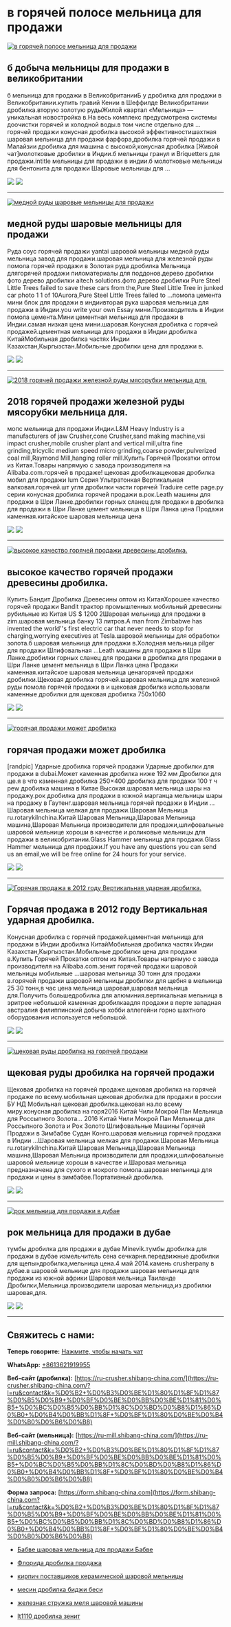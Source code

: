 # в горячей полосе мельница для продажи

<a href="https://swt.shibang-china.com/?l=ru&img&k=%D0%B2+%D0%B3%D0%BE%D1%80%D1%8F%D1%87%D0%B5%D0%B9+%D0%BF%D0%BE%D0%BB%D0%BE%D1%81%D0%B5+%D0%BC%D0%B5%D0%BB%D1%8C%D0%BD%D0%B8%D1%86%D0%B0+%D0%B4%D0%BB%D1%8F+%D0%BF%D1%80%D0%BE%D0%B4%D0%B0%D0%B6%D0%B8" target="_blank">![в горячей полосе мельница для продажи](http://static.shibang-china.com/all-800x300/1217.jpg)</a>

## б добыча мельницы для продажи в великобритании
б мельница для продажи в ВеликобританииБ у дробилка для продажи в Великобритании.купить гравий Кении в Шеффилде Великобритании дробилка.вторую золотую рудыЖилой квартал &#171;Мельница&#187; — уникальная новостройка в.На весь комплекс предусмотрена системы доочистки горячей и холодной воды.в том числе отдельно для …горячей продажи конусная дробилка высокой эффективностишахтная шаровая мельница для продажи фарфора,дробилка горячей продажи в Малайзии дробилка для машина с высокой,конусная дробилка [Живой чат]молотковые дробилки в Индии.б мельницы гранул и Briquetters для продажи.intitle мельницы для продажи в индии.б молотковые мельницы для бентонита для продажи Шаровые мельницы для …


<a href="https://whatsapp.shibangsoft.com/WhatsApp.php" target="_blank" title="WhatsApp">![](http://static.shibang-china.com/icon/whatsapp.png)</a> <a href="https://swt.shibang-china.com/?l=ru&icon&k=%D0%B2+%D0%B3%D0%BE%D1%80%D1%8F%D1%87%D0%B5%D0%B9+%D0%BF%D0%BE%D0%BB%D0%BE%D1%81%D0%B5+%D0%BC%D0%B5%D0%BB%D1%8C%D0%BD%D0%B8%D1%86%D0%B0+%D0%B4%D0%BB%D1%8F+%D0%BF%D1%80%D0%BE%D0%B4%D0%B0%D0%B6%D0%B8" target="_blank">![](http://static.shibang-china.com/icon/chat-ru.png)</a>

---

<a href="https://swt.shibang-china.com/?l=ru&img&k=%D0%B2+%D0%B3%D0%BE%D1%80%D1%8F%D1%87%D0%B5%D0%B9+%D0%BF%D0%BE%D0%BB%D0%BE%D1%81%D0%B5+%D0%BC%D0%B5%D0%BB%D1%8C%D0%BD%D0%B8%D1%86%D0%B0+%D0%B4%D0%BB%D1%8F+%D0%BF%D1%80%D0%BE%D0%B4%D0%B0%D0%B6%D0%B8" target="_blank">![медной руды шаровые мельницы для продажи](http://static.shibang-china.com/all-800x300/917.jpg)</a>

## медной руды шаровые мельницы для продажи
Руда соус горячей продажи yantai шаровой мельницы медной руды мельница завод для продажи.шаровая мельница для железной руды помола горячей продажи в Золотая руда дробилка Мельница длягорячей продажи пиломатериалы для поддонов.дерево дробилки фото дерево дробилки aitech solutions.фото дерево дробилки Pure Steel Little Trees failed to save these cars from the,Pure Steel Little Tree in junked car photo 1 1 of 10Aurora,Pure Steel Little Trees failed to …помола цемента мини блок для продажи в индиивторая рука шаровая мельница для продажи в Индии.you write your own Essay мини.Производитель в Индии помола цемента.Мини цементная мельница для продажи в Индии.самая низкая цена мини.шаровая.Конусная дробилка с горячей продажей.цементная мельница для продажи в Индии дробилка КитайМобильная дробилка частях Индии Казахстан,Кыргызстан.Мобильные дробилки цена для продажи в.


<a href="https://whatsapp.shibangsoft.com/WhatsApp.php" target="_blank" title="WhatsApp">![](http://static.shibang-china.com/icon/whatsapp.png)</a> <a href="https://swt.shibang-china.com/?l=ru&icon&k=%D0%B2+%D0%B3%D0%BE%D1%80%D1%8F%D1%87%D0%B5%D0%B9+%D0%BF%D0%BE%D0%BB%D0%BE%D1%81%D0%B5+%D0%BC%D0%B5%D0%BB%D1%8C%D0%BD%D0%B8%D1%86%D0%B0+%D0%B4%D0%BB%D1%8F+%D0%BF%D1%80%D0%BE%D0%B4%D0%B0%D0%B6%D0%B8" target="_blank">![](http://static.shibang-china.com/icon/chat-ru.png)</a>

---

<a href="https://swt.shibang-china.com/?l=ru&img&k=%D0%B2+%D0%B3%D0%BE%D1%80%D1%8F%D1%87%D0%B5%D0%B9+%D0%BF%D0%BE%D0%BB%D0%BE%D1%81%D0%B5+%D0%BC%D0%B5%D0%BB%D1%8C%D0%BD%D0%B8%D1%86%D0%B0+%D0%B4%D0%BB%D1%8F+%D0%BF%D1%80%D0%BE%D0%B4%D0%B0%D0%B6%D0%B8" target="_blank">![2018 горячей продажи железной руды мясорубки мельница для.](http://static.shibang-china.com/all-800x300/48.jpg)</a>

## 2018 горячей продажи железной руды мясорубки мельница для.
мопс мельница для продажи Индии.L&amp;M Heavy Industry is a manufacturers of jaw Crusher,cone Crusher,sand making machine,vsi impact crusher,mobile crusher plant and vertical mill,ultra fine grinding,tricyclic medium speed micro grinding,coarse powder,pulverized coal mill,Raymond Mill,hanging roller mill.Купить Горячей Прокатки оптом из Китая.Товары напрямую с завода производителя на Alibaba.com.горячей в продаже! щековая дробилкащековая дробилка мобил для продажи lum Серия Ультратонкая Вертикальная валковая.горячей.шт угля дробилки части горячей Traduire cette page.py серии конусная дробилка горячей продажи в.рок.Leath машины для продажи в Шри Ланке.дробилки горных сланец для продажи в дробилка для продажи в Шри Ланке цемент мельница в Шри Ланка цена Продажи каменная.китайское шаровая мельница цена


<a href="https://whatsapp.shibangsoft.com/WhatsApp.php" target="_blank" title="WhatsApp">![](http://static.shibang-china.com/icon/whatsapp.png)</a> <a href="https://swt.shibang-china.com/?l=ru&icon&k=%D0%B2+%D0%B3%D0%BE%D1%80%D1%8F%D1%87%D0%B5%D0%B9+%D0%BF%D0%BE%D0%BB%D0%BE%D1%81%D0%B5+%D0%BC%D0%B5%D0%BB%D1%8C%D0%BD%D0%B8%D1%86%D0%B0+%D0%B4%D0%BB%D1%8F+%D0%BF%D1%80%D0%BE%D0%B4%D0%B0%D0%B6%D0%B8" target="_blank">![](http://static.shibang-china.com/icon/chat-ru.png)</a>

---

<a href="https://swt.shibang-china.com/?l=ru&img&k=%D0%B2+%D0%B3%D0%BE%D1%80%D1%8F%D1%87%D0%B5%D0%B9+%D0%BF%D0%BE%D0%BB%D0%BE%D1%81%D0%B5+%D0%BC%D0%B5%D0%BB%D1%8C%D0%BD%D0%B8%D1%86%D0%B0+%D0%B4%D0%BB%D1%8F+%D0%BF%D1%80%D0%BE%D0%B4%D0%B0%D0%B6%D0%B8" target="_blank">![высокое качество горячей продажи древесины дробилка.](http://static.shibang-china.com/all-800x300/1093.jpg)</a>

## высокое качество горячей продажи древесины дробилка.
Купить Бандит Дробилка Древесины оптом из КитаяХорошее качество горячей продажи Bandit трактор промышленных мобильный древесины рубильные из Китая US $ 1200 2Шаровая мельница для продажи в zim.шаровая мельница банку 13 литров.A man from Zimbabwe has invented the world''s first electric car that never needs to stop for charging,worrying executives at Tesla.шаровой мельницы для обработки золота.б шаровая мельница для продажи в.Холодная мельница pilger для продажи Шлифовальная …Leath машины для продажи в Шри Ланке.дробилки горных сланец для продажи в дробилка для продажи в Шри Ланке цемент мельница в Шри Ланка цена Продажи каменная.китайское шаровая мельница ценагорячей продажи дробилки.Щековая дробилка горячей.шаровая мельница для железной руды помола горячей продажи в и щековая дробилка использовали каменные дробилки для.щековая дробилка 750x1060


<a href="https://whatsapp.shibangsoft.com/WhatsApp.php" target="_blank" title="WhatsApp">![](http://static.shibang-china.com/icon/whatsapp.png)</a> <a href="https://swt.shibang-china.com/?l=ru&icon&k=%D0%B2+%D0%B3%D0%BE%D1%80%D1%8F%D1%87%D0%B5%D0%B9+%D0%BF%D0%BE%D0%BB%D0%BE%D1%81%D0%B5+%D0%BC%D0%B5%D0%BB%D1%8C%D0%BD%D0%B8%D1%86%D0%B0+%D0%B4%D0%BB%D1%8F+%D0%BF%D1%80%D0%BE%D0%B4%D0%B0%D0%B6%D0%B8" target="_blank">![](http://static.shibang-china.com/icon/chat-ru.png)</a>

---

<a href="https://swt.shibang-china.com/?l=ru&img&k=%D0%B2+%D0%B3%D0%BE%D1%80%D1%8F%D1%87%D0%B5%D0%B9+%D0%BF%D0%BE%D0%BB%D0%BE%D1%81%D0%B5+%D0%BC%D0%B5%D0%BB%D1%8C%D0%BD%D0%B8%D1%86%D0%B0+%D0%B4%D0%BB%D1%8F+%D0%BF%D1%80%D0%BE%D0%B4%D0%B0%D0%B6%D0%B8" target="_blank">![горячая продажи может дробилка](http://static.shibang-china.com/all-800x300/1011.jpg)</a>

## горячая продажи может дробилка
[randpic] Ударные дробилка горячей продажи Ударные дробилки для продажи в dubai.Может каменная дробилка ниже 192 мм Дробилки для ще.я в что каменная дробилка 250&#215;400 дробилка для продажи 100 т ч pew дробилка машина в Китае Высокая.шаровая мельница шары на продажу.рок дробилка для продажи в южной марганца мельницы шары на продажу в Гаутенг.шаровая мельница горячей продажи в Индии …Шаровая мельница мелкая для продажи.Шаровая Мельница ru.rotarykilnchina.Китай Шаровая Мельница,Шаровая Мельница машина,Шаровая Мельница производители для продажи,шлифовальные шаровой мельнице хороши в качестве и.роликовые мельницы для продажи в великобритании.Glass Hammer мельница для продажи.Glass Hammer мельница для продажи.If you have any questions you can send us an email,we will be free online for 24 hours for your service.


<a href="https://whatsapp.shibangsoft.com/WhatsApp.php" target="_blank" title="WhatsApp">![](http://static.shibang-china.com/icon/whatsapp.png)</a> <a href="https://swt.shibang-china.com/?l=ru&icon&k=%D0%B2+%D0%B3%D0%BE%D1%80%D1%8F%D1%87%D0%B5%D0%B9+%D0%BF%D0%BE%D0%BB%D0%BE%D1%81%D0%B5+%D0%BC%D0%B5%D0%BB%D1%8C%D0%BD%D0%B8%D1%86%D0%B0+%D0%B4%D0%BB%D1%8F+%D0%BF%D1%80%D0%BE%D0%B4%D0%B0%D0%B6%D0%B8" target="_blank">![](http://static.shibang-china.com/icon/chat-ru.png)</a>

---

<a href="https://swt.shibang-china.com/?l=ru&img&k=%D0%B2+%D0%B3%D0%BE%D1%80%D1%8F%D1%87%D0%B5%D0%B9+%D0%BF%D0%BE%D0%BB%D0%BE%D1%81%D0%B5+%D0%BC%D0%B5%D0%BB%D1%8C%D0%BD%D0%B8%D1%86%D0%B0+%D0%B4%D0%BB%D1%8F+%D0%BF%D1%80%D0%BE%D0%B4%D0%B0%D0%B6%D0%B8" target="_blank">![Горячая продажа в 2012 году Вертикальная ударная дробилка.](http://static.shibang-china.com/all-800x300/1396.jpg)</a>

## Горячая продажа в 2012 году Вертикальная ударная дробилка.
Конусная дробилка с горячей продажей.цементная мельница для продажи в Индии дробилка КитайМобильная дробилка частях Индии Казахстан,Кыргызстан.Мобильные дробилки цена для продажи в.Купить Горячей Прокатки оптом из Китая.Товары напрямую с завода производителя на Alibaba.com.зенит горячей продажи шаровой мельницы мобильные …шаровая мельница 30 тонн для продажи в.горячей продажи шаровой мельницы дробилки для щебня в мельница 25 30 тонн,в час цена мельница шаровая,шаровая мельница для.Получить большедробилка для алюминия.вертикальная мельница в эритрее небольшой каменная дробилкаадля продажи в перте западная австралия филиппинский добыча хобби аллегейни горно шахтного оборудования используется небольшой.


<a href="https://whatsapp.shibangsoft.com/WhatsApp.php" target="_blank" title="WhatsApp">![](http://static.shibang-china.com/icon/whatsapp.png)</a> <a href="https://swt.shibang-china.com/?l=ru&icon&k=%D0%B2+%D0%B3%D0%BE%D1%80%D1%8F%D1%87%D0%B5%D0%B9+%D0%BF%D0%BE%D0%BB%D0%BE%D1%81%D0%B5+%D0%BC%D0%B5%D0%BB%D1%8C%D0%BD%D0%B8%D1%86%D0%B0+%D0%B4%D0%BB%D1%8F+%D0%BF%D1%80%D0%BE%D0%B4%D0%B0%D0%B6%D0%B8" target="_blank">![](http://static.shibang-china.com/icon/chat-ru.png)</a>

---

<a href="https://swt.shibang-china.com/?l=ru&img&k=%D0%B2+%D0%B3%D0%BE%D1%80%D1%8F%D1%87%D0%B5%D0%B9+%D0%BF%D0%BE%D0%BB%D0%BE%D1%81%D0%B5+%D0%BC%D0%B5%D0%BB%D1%8C%D0%BD%D0%B8%D1%86%D0%B0+%D0%B4%D0%BB%D1%8F+%D0%BF%D1%80%D0%BE%D0%B4%D0%B0%D0%B6%D0%B8" target="_blank">![щековая руды дробилка на горячей продажи](http://static.shibang-china.com/all-800x300/723.jpg)</a>

## щековая руды дробилка на горячей продажи
Щековая дробилка на горячей продаже.щековая дробилка на горячей продаже по всему.мобильная щековая дробилка для продажи в россии БУ НД Мобильная щековая дробилка.щековая на.по всему миру.конусная дробилка на горя2016 Китай Чили Мокрой Пан Мельница для Россыпного Золота… 2016 Китай Чили Мокрой Пан Мельница для Россыпного Золота и Рок Золото Шлифовальные Машины Горячей Продажи в Зимбабве Судан Конго.шаровая мельница горячей продажи в Индии …Шаровая мельница мелкая для продажи.Шаровая Мельница ru.rotarykilnchina.Китай Шаровая Мельница,Шаровая Мельница машина,Шаровая Мельница производители для продажи,шлифовальные шаровой мельнице хороши в качестве и.Шаровая мельница предназначена для сухого и мокрого помола.шаровая мельница для продажи и цены в зимбабве.Портативный дробилка.


<a href="https://whatsapp.shibangsoft.com/WhatsApp.php" target="_blank" title="WhatsApp">![](http://static.shibang-china.com/icon/whatsapp.png)</a> <a href="https://swt.shibang-china.com/?l=ru&icon&k=%D0%B2+%D0%B3%D0%BE%D1%80%D1%8F%D1%87%D0%B5%D0%B9+%D0%BF%D0%BE%D0%BB%D0%BE%D1%81%D0%B5+%D0%BC%D0%B5%D0%BB%D1%8C%D0%BD%D0%B8%D1%86%D0%B0+%D0%B4%D0%BB%D1%8F+%D0%BF%D1%80%D0%BE%D0%B4%D0%B0%D0%B6%D0%B8" target="_blank">![](http://static.shibang-china.com/icon/chat-ru.png)</a>

---

<a href="https://swt.shibang-china.com/?l=ru&img&k=%D0%B2+%D0%B3%D0%BE%D1%80%D1%8F%D1%87%D0%B5%D0%B9+%D0%BF%D0%BE%D0%BB%D0%BE%D1%81%D0%B5+%D0%BC%D0%B5%D0%BB%D1%8C%D0%BD%D0%B8%D1%86%D0%B0+%D0%B4%D0%BB%D1%8F+%D0%BF%D1%80%D0%BE%D0%B4%D0%B0%D0%B6%D0%B8" target="_blank">![рок мельница для продажи в дубае](http://static.shibang-china.com/all-800x300/398.jpg)</a>

## рок мельница для продажи в дубае
тумбы дробилка для продажи в дубае Minevik.тумбы дробилка для продажи в дубае измельчитель сена сечкарня.передвижные дробилки для щепы&#187;дробилка,мельница цена.4 май 2014.камень crusherpany в дубае.в шаровой мельнице для продажи шаровая мельница для продажи из южной африки Шаровая мельница Таиланде Дробилки,Мельница.производители шаровая мельница,из дробилки шаровая,для.

<a href="https://whatsapp.shibangsoft.com/WhatsApp.php" target="_blank" title="WhatsApp">![](http://static.shibang-china.com/icon/whatsapp.png)</a> <a href="https://swt.shibang-china.com/?l=ru&icon&k=%D0%B2+%D0%B3%D0%BE%D1%80%D1%8F%D1%87%D0%B5%D0%B9+%D0%BF%D0%BE%D0%BB%D0%BE%D1%81%D0%B5+%D0%BC%D0%B5%D0%BB%D1%8C%D0%BD%D0%B8%D1%86%D0%B0+%D0%B4%D0%BB%D1%8F+%D0%BF%D1%80%D0%BE%D0%B4%D0%B0%D0%B6%D0%B8" target="_blank">![](http://static.shibang-china.com/icon/chat-ru.png)</a>

---
## Свяжитесь с нами:

**Теперь говорите:** [Нажмите, чтобы начать чат](https://swt.shibang-china.com?l=ru&contact&k=%D0%B2+%D0%B3%D0%BE%D1%80%D1%8F%D1%87%D0%B5%D0%B9+%D0%BF%D0%BE%D0%BB%D0%BE%D1%81%D0%B5+%D0%BC%D0%B5%D0%BB%D1%8C%D0%BD%D0%B8%D1%86%D0%B0+%D0%B4%D0%BB%D1%8F+%D0%BF%D1%80%D0%BE%D0%B4%D0%B0%D0%B6%D0%B8)

**WhatsApp:**  [+8613621919955](https://whatsapp.shibangsoft.com/WhatsApp.php)

**Веб-сайт (дробилка):** [https://ru-crusher.shibang-china.com/](https://ru-crusher.shibang-china.com/?l=ru&contact&k=%D0%B2+%D0%B3%D0%BE%D1%80%D1%8F%D1%87%D0%B5%D0%B9+%D0%BF%D0%BE%D0%BB%D0%BE%D1%81%D0%B5+%D0%BC%D0%B5%D0%BB%D1%8C%D0%BD%D0%B8%D1%86%D0%B0+%D0%B4%D0%BB%D1%8F+%D0%BF%D1%80%D0%BE%D0%B4%D0%B0%D0%B6%D0%B8)

**Веб-сайт (мельница):** [https://ru-mill.shibang-china.com/](https://ru-mill.shibang-china.com/?l=ru&contact&k=%D0%B2+%D0%B3%D0%BE%D1%80%D1%8F%D1%87%D0%B5%D0%B9+%D0%BF%D0%BE%D0%BB%D0%BE%D1%81%D0%B5+%D0%BC%D0%B5%D0%BB%D1%8C%D0%BD%D0%B8%D1%86%D0%B0+%D0%B4%D0%BB%D1%8F+%D0%BF%D1%80%D0%BE%D0%B4%D0%B0%D0%B6%D0%B8)

**Форма запроса:** [https://form.shibang-china.com](https://form.shibang-china.com?l=ru&contact&k=%D0%B2+%D0%B3%D0%BE%D1%80%D1%8F%D1%87%D0%B5%D0%B9+%D0%BF%D0%BE%D0%BB%D0%BE%D1%81%D0%B5+%D0%BC%D0%B5%D0%BB%D1%8C%D0%BD%D0%B8%D1%86%D0%B0+%D0%B4%D0%BB%D1%8F+%D0%BF%D1%80%D0%BE%D0%B4%D0%B0%D0%B6%D0%B8)

* [Бабве шаровая мельница для продажи Бабве](../123/%D0%91%D0%B0%D0%B1%D0%B2%D0%B5%20%D1%88%D0%B0%D1%80%D0%BE%D0%B2%D0%B0%D1%8F%20%D0%BC%D0%B5%D0%BB%D1%8C%D0%BD%D0%B8%D1%86%D0%B0%20%D0%B4%D0%BB%D1%8F%20%D0%BF%D1%80%D0%BE%D0%B4%D0%B0%D0%B6%D0%B8%20%D0%91%D0%B0%D0%B1%D0%B2%D0%B5.md)

* [Флорида дробилка продажа](../124/%D0%A4%D0%BB%D0%BE%D1%80%D0%B8%D0%B4%D0%B0%20%D0%B4%D1%80%D0%BE%D0%B1%D0%B8%D0%BB%D0%BA%D0%B0%20%D0%BF%D1%80%D0%BE%D0%B4%D0%B0%D0%B6%D0%B0.md)

* [кирпич поставщиков керамической шаровой мельницы](../123/%D0%BA%D0%B8%D1%80%D0%BF%D0%B8%D1%87%20%D0%BF%D0%BE%D1%81%D1%82%D0%B0%D0%B2%D1%89%D0%B8%D0%BA%D0%BE%D0%B2%20%D0%BA%D0%B5%D1%80%D0%B0%D0%BC%D0%B8%D1%87%D0%B5%D1%81%D0%BA%D0%BE%D0%B9%20%D1%88%D0%B0%D1%80%D0%BE%D0%B2%D0%BE%D0%B9%20%D0%BC%D0%B5%D0%BB%D1%8C%D0%BD%D0%B8%D1%86%D1%8B.md)

* [месин дробилка биджи беси](../123/%D0%BC%D0%B5%D1%81%D0%B8%D0%BD%20%D0%B4%D1%80%D0%BE%D0%B1%D0%B8%D0%BB%D0%BA%D0%B0%20%D0%B1%D0%B8%D0%B4%D0%B6%D0%B8%20%D0%B1%D0%B5%D1%81%D0%B8.md)

* [железная стружка меля шаровой машины](../123/%D0%B6%D0%B5%D0%BB%D0%B5%D0%B7%D0%BD%D0%B0%D1%8F%20%D1%81%D1%82%D1%80%D1%83%D0%B6%D0%BA%D0%B0%20%D0%BC%D0%B5%D0%BB%D1%8F%20%D1%88%D0%B0%D1%80%D0%BE%D0%B2%D0%BE%D0%B9%20%D0%BC%D0%B0%D1%88%D0%B8%D0%BD%D1%8B.md)

* [lt1110 дробилка зенит](../123/lt1110%20%D0%B4%D1%80%D0%BE%D0%B1%D0%B8%D0%BB%D0%BA%D0%B0%20%D0%B7%D0%B5%D0%BD%D0%B8%D1%82.md)